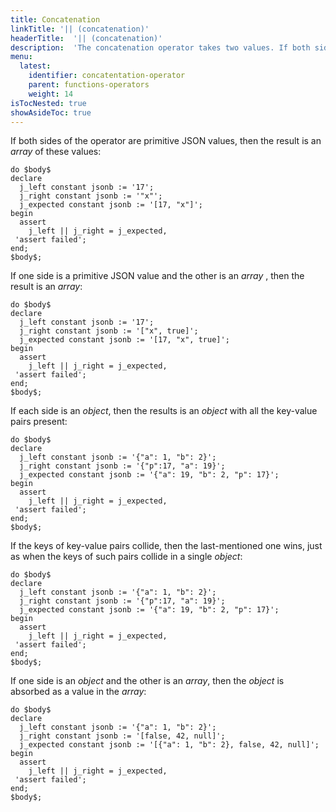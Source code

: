 ```yaml
---
title: Concatenation
linkTitle: '|| (concatenation)'
headerTitle:  '|| (concatenation)'
description:  'The concatenation operator takes two values. If both sides of the operator are primitive JSON values, then the result is an array of these values'
menu:
  latest:
    identifier: concatentation-operator
    parent: functions-operators
    weight: 14
isTocNested: true
showAsideToc: true
---
```


If both sides of the operator are primitive JSON values, then the result is an _array_ of these values:

```postgresql
do $body$
declare
  j_left constant jsonb := '17';
  j_right constant jsonb := '"x"';
  j_expected constant jsonb := '[17, "x"]';
begin
  assert
    j_left || j_right = j_expected,
 'assert failed';
end;
$body$;
```

If one side is a primitive JSON value and the other is an  _array_ , then the result is an _array_:

```postgresql
do $body$
declare
  j_left constant jsonb := '17';
  j_right constant jsonb := '["x", true]';
  j_expected constant jsonb := '[17, "x", true]';
begin
  assert
    j_left || j_right = j_expected,
 'assert failed';
end;
$body$;
```

If each side is an _object_, then the results is an _object_ with all the key-value pairs present:

```postgresql
do $body$
declare
  j_left constant jsonb := '{"a": 1, "b": 2}';
  j_right constant jsonb := '{"p":17, "a": 19}';
  j_expected constant jsonb := '{"a": 19, "b": 2, "p": 17}';
begin
  assert
    j_left || j_right = j_expected,
 'assert failed';
end;
$body$;
```

If the keys of key-value pairs collide, then the last-mentioned one wins, just as when the keys of such pairs collide in a single _object_:

```postgresql
do $body$
declare
  j_left constant jsonb := '{"a": 1, "b": 2}';
  j_right constant jsonb := '{"p":17, "a": 19}';
  j_expected constant jsonb := '{"a": 19, "b": 2, "p": 17}';
begin
  assert
    j_left || j_right = j_expected,
 'assert failed';
end;
$body$;
```

If one side is an _object_ and the other is an _array_, then the _object_ is absorbed as a value in the _array_:

```postgresql
do $body$
declare
  j_left constant jsonb := '{"a": 1, "b": 2}';
  j_right constant jsonb := '[false, 42, null]';
  j_expected constant jsonb := '[{"a": 1, "b": 2}, false, 42, null]';
begin
  assert
    j_left || j_right = j_expected,
 'assert failed';
end;
$body$;
```
